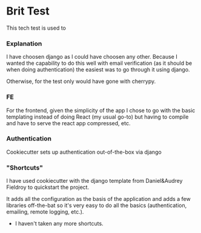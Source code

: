 # Brit Test

This tech test is used to

### Explanation

I have choosen django as I could have choosen any other. Because I wanted the capability to do this well with email verification (as it should be when doing authentication) the easiest was to go through it using django.

Otherwise, for the test only would have gone with cherrypy.

### FE

For the frontend, given the simplicity of the app I chose to go with the basic templating instead of doing React (my usual go-to) but having to compile and have to serve the react app compressed, etc.

### Authentication

Cookiecutter sets up authentication out-of-the-box via django

### "Shortcuts"

I have used cookiecutter with the django template from Daniel&Audrey Fieldroy to quickstart the project.

It adds all the configuration as the basis of the application and adds a few libraries off-the-bat so it's very easy to do all the basics (authentication, emailing, remote logging, etc.).

- I haven't taken any more shortcuts.

